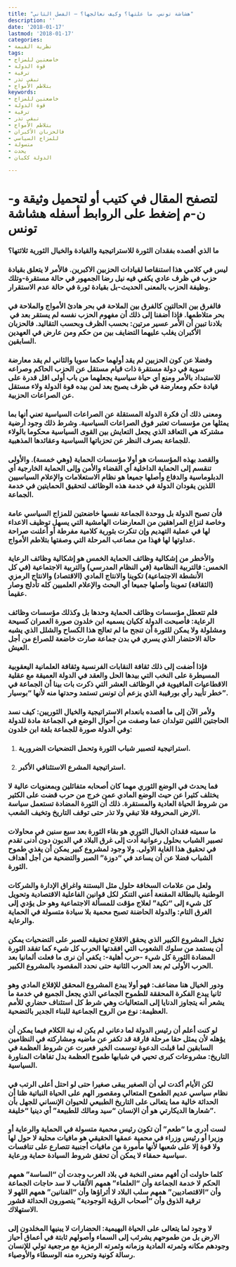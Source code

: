 ```yaml
---
title: "هشاشة تونس، ما علتها؟ وكيف نعالجها؟ – الفصل الثاني"
description: ''
date: '2018-01-17'
lastmod: '2018-01-17'
categories:
- نظرية القيمة
tags:
- خاضعتين للمزاج
- قوة الدولة
- ترقية
- تبقي تذر
- بتلاطم الأمواج
keywords:
- خاضعتين للمزاج
- قوة الدولة
- ترقية
- تبقي تذر
- بتلاطم الأمواج
- فالحزبان الأكبران
- للمزاج السياسي
- متسولة
- يحدث
- الدولة ككيان

---
```

# **لتصفح المقال في كتيب أو لتحميل وثيقة و-ن-م إضغط على الروابط أسفله** **هشاشة تونس**

### ما الذي أقصده بفقدان الثورة للاستراتيجية والقيادة والخيال الثورية ثلاثتها؟

### ليس في كلامي هذا استنقاصا لقيادات الحزبين الاكبرين. فالأمر لا يتعلق بقيادة حزب في ظرف عادي يكفي فيه نيل رضا الجمهور في حالة مستقرة-وتلك وظيفة الحزب بالمعنى الحديث-بل بقيادة ثورة في حالة عدم الاستقرار.

### فالفرق بين الحالتين كالفرق بين الملاحة في بحر هادئ الأمواج والملاحة في بحر متلاطمها. فإذا أضفنا إلى ذلك أن مفهوم الحزب نفسه لم يستقر بعد في  بلادنا تبين أن الأمر عسير مرتين: بحسب الظرف وبحسب التقاليد. فالحزبان الأكبران يغلب عليهما التضايف بين من حكم ومن عارض في العهدين السابقين.

### وفضلا عن كون الحزبين لم يقد أولهما حكما سويا والثاني لم يقد معارضة سوية في دولة مستقرة ذات قيام مستقل عن الحزب الحاكم وصراعه للاستبداد بالأمر ومنع أي حياة سياسية يجعلهما من باب أولى اقل قدرة على قيادة حكم ومعارضة في ظرف يصبح بعد لمن بيده قوة الدولة ولاء مستقل عن الصراعات الحزبية.

### ومعنى ذلك أن فكرة الدولة المستقلة عن الصراعات السياسية تعني أنها بما يمثلها من مؤسسات تعتبر فوق الصراعات السياسية. وشرط ذلك وجود أرضية مشتركة هي التعاقد الذي يجعل التعايش بين القوى السياسية محكوما بالولاء للجماعة بصرف النظر عن تحزباتها السياسية وعقائدها المذهبية.

### والقصد بهذه المؤسسات هو أولا مؤسسات الحماية (وهي خمسة). والأولى تنقسم إلى الحماية الداخلية أي القضاء والأمن وإلى الحماية الخارجية أي الدبلوماسية والدفاع وأصلها جميعا هو نظام الاستعلامات والإعلام السياسيين اللذين يقودان الدولة في خدمة هذه الوظائف لتحقيق الحمايتين في خدمة الجماعة.

### فأن تصبح الدولة بل ووحدة الجماعة نفسها خاضعتين للمزاج السياسي عامة وخاصة لنزاع المراهقين من المعارضات الهامشية التي يسهل توظيف الاعداء لها في عملية التهديم وإن تنكرت بثورية كلامية مفرطة أو أعلنت صراحة عداوتها لها فهذا من مصاعب المرحلة التي وصفتها بتلاطم الأمواج.

### والأخطر من إشكالية وظائف الحماية الخمس هو إشكالية وظائف الرعاية الخمس: فالتربية النظامية (في النظام المدرسي) والتربية الاجتماعية (في كل الأنشطة الاجتماعية) تكوينا والانتاج المادي (الاقتصاد) والانتاج الرمزي (الثقافة) تموينا وأصلها جميعا أي البحث والإعلام العلميين كله تأدلج وصار عقيما.

### فلم تتعطل مؤسسات وظائف الحماية وحدها بل وكذلك مؤسسات وظائف الرعاية: فأصبحت الدولة ككيان يسميه ابن خلدون صورة العمران كسيحة ومشلولة ولا يمكن للثورة أن تنجح ما لم تعالج هذا الكساح والشلل الذي يشبه حالة الاحتضار الذي يسري في بدن جماعة صارت خاضعة للصراع من أجل العيش.

### فإذا أضفت إلى ذلك ثقافة النقابات الفرنسية وثقافة العلمانية اليعقوبية المسيطرة على النخب التي بيدها الحل والعقد في الدولة العميقة مع عقلية الاقطاعيات المافيوية في الوظائف العشر التي ذكرت بات بينا أن الجماعة في خطر تأييد رأي بورقيبة الذي يزعم أن تونس تستمد وحدتها منه لأنها “بوسيار”.

### ولأمر الآن إلى ما أقصده بانعدام الاستراتيجية والخيال الثوريين: كيف نسد الحاجتين اللتين تتولدان عما وصفت من أحوال الوضع في الجماعة مادة للدولة وفي الدولة صورة للجماعة بلغة ابن خلدون:

1. ### استراتيجية لتصبير شباب الثورة وتحمل التضحيات الضرورية.
2. ### استراتيجية المشرع الاستئنافي الأكبر.

### فما يحدث في الوضع الثوري مهما كان أصحابه متفائلين وبمعنويات عالية لا يختلف كثيرا عن حيث الوضع المادي عمن خرج من حرب قضت على الكثير من شروط الحياة العادية والمستقرة. ذلك أن الثورة المضادة تستعمل سياسة الارض المحروقة فلا تبقي ولا تذر حتى توقف التاريخ وتخيف الشعب.

### ما سميته فقدان الخيال الثوري هو بقاء الثورة بعد سبع سنين في محاولات تصبير الشباب بحلول رعوانية أدت إلى غرق البلاد في الديون دون أدنى تقدم في تحقيق هذا الغاية الاولى. ولا وجود لمشروع كبير يمكن أن يغذي طموح الشباب فضلا عن أن يساعد في “دوزة” الصبر والتضحية من أجل أهداف الثورة.

### ولعل من علامات السخافة حلول مثل البستنة واغراق الإدارة والشركات الوطنية بالبطالة المقنعة أعني التنكر لكل قوانين الفاعلية الاقتصادية وتحويل كل شيء إلى “تكية” لعلاج مؤقت للمسألة الاجتماعية وهو حل يؤدي إلى الغرق التام: والدولة الحاضنة تصبح محمية بلا سيادة متسولة في الحماية والرعاية.

### تخيل المشروع الكبير الذي يحقق الاقلاع تحقيقه للصبر على التضحيات يمكن أن يستمد من سلوك الشعوب التي افقدتها الحرب كل شيء كما تفقد الثورة المضادة الثورة كل شيء -حرب أهلية-: يكفي أن نرى ما فعلت ألمانيا بعد الحرب الأولى ثم بعد الحرب الثانية حتى نحدد المقصود بالمشروع الكبير.

### ودور الخيال هنا مضاعف: فهو أولا يبدع المشروع المحقق للإقلاع المادي وهو ثانيا يبدع الفكرة المحققة للطموح الجماعي الذي يجعل الجميع في خدمة ما يشعر أنه يتجاوز الدنايا إلى المتعاليات وهي شرط كل استئناف حضاري للأمم العظيمة: نوع من الروح الجماعية للبناء الجدير بالتضحية.

### لو كنت أعلم أن رئيس الدولة لما دعاني لم يكن له نية الكلام فيما يمكن أن يؤهله لأن يمثل حقا مرحلة فارقة قد تكفر عن ماضيه ومشاركته في النظامين السابقين لما قبلت الدعوة توسمت الخير فعبرت عن شروط العظمة في التاريخ: مشروعات كبرى تحيي في شبابها طموح العظمة بدل تفاهات المناورة السياسية.

### لكن الأيام أكدت لي أن الصغير يبقى صغيرا حتى لو احتل أعلى الرتب في نظام سياسي عديم الطموح المتعالي ومقصور الهم على الحياة النباتية ظنا أن الحداثة خالية مما يتعالى على التاريخ الطبيعي للحيوان الإنساني للجهل بأن شعارها الديكارتي هو أن الإنسان “سيد ومالك للطبيعة” أي دينيا “خليفة”.

### لست أدري ما “طعم” أن تكون رئيس محمية متسولة في الحماية والرعاية أو وزيرا أو رئيس وزراء في محمية عمقها الحقيقي هو مافيات محلية لا حول لها ولا قوة إلا على شعبها لأنها مأمورة من مافيات أجنبية تتصارع على تنافسات سياسية حمقاء لا يمكن أن تحقق شروط السيادة حماية ورعاية.

### كلما حاولت أن أفهم معنى النخبة في بلاد العرب وجدت أن “الساسة” همهم الحكم لا خدمة الجماعة وأن “العلماء” همهم الألقاب لا سد حاجات الجماعة وأن “الاقتصاديين” همهم سلب البلاد لا أثراؤها وأن “الفنانين” همهم اللهو لا ترقية الذوق وأن “أصحاب الرؤية الوجودية” يتصورون الحداثة قشور الاستهلاك.

### لا وجود لما يتعالى على الحياة البهيمية: الحضارات لا يبنيها المخلدون إلى الارض بل من طموحهم يشرئب إلى السماء وأصولهم ثابتة في أعماق أحياز وجودهم مكانه وثمرته المادية وزمانه وثمرته الرمزية مع مرجعية تولي للإنسان رسالة كونية وتحرره منه الوسطاء والأوصياء.

###